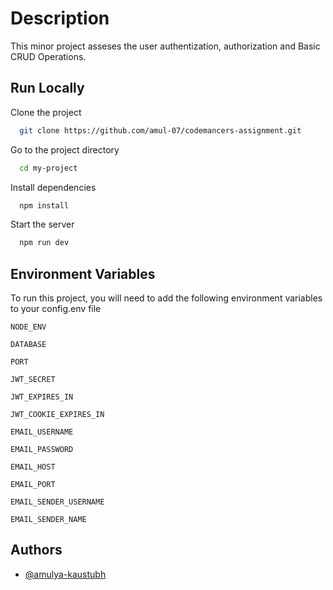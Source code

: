 # Description

This minor project asseses the user authentization, authorization and Basic CRUD Operations.

## Run Locally

Clone the project

```bash
  git clone https://github.com/amul-07/codemancers-assignment.git
```

Go to the project directory

```bash
  cd my-project
```

Install dependencies

```bash
  npm install
```

Start the server

```bash
  npm run dev
```

## Environment Variables

To run this project, you will need to add the following environment variables to your config.env file

`NODE_ENV`

`DATABASE`

`PORT`

`JWT_SECRET`

`JWT_EXPIRES_IN`

`JWT_COOKIE_EXPIRES_IN`

`EMAIL_USERNAME`

`EMAIL_PASSWORD`

`EMAIL_HOST`

`EMAIL_PORT`

`EMAIL_SENDER_USERNAME`

`EMAIL_SENDER_NAME`

## Authors

-   [@amulya-kaustubh](https://www.github.com/amul-07)

